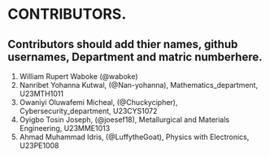 # CONTRIBUTORS.
## Contributors should add thier names, github usernames, Department and matric numberhere.
<ol>
<li>William Rupert Waboke (@waboke)
<li>Nanribet Yohanna Kutwal, (@Nan-yohanna), Mathematics_department, U23MTH1011</li>
<li>Owaniyi Oluwafemi Micheal, (@Chuckycipher), Cybersecurity_department, U23CYS1072</li>
<li>Oyigbo Tosin Joseph, (@joesef18), Metallurgical and Materials Engineering, U23MME1013</li>
<li>Ahmad Muhammad Idris, (@LuffytheGoat), Physics with Electronics, U23PE1008</li>
</ol>
